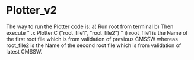 # Plotter_v2

The way to run the Plotter code is:
  a) Run root from terminal
  b) Then execute " .x Plotter.C ("root_file1", "root_file2") "
    i) root_file1 is the Name of the first root file which is from validation of previous CMSSW whereas root_file2 is the Name     of the second root file which is from validation of latest CMSSW.
